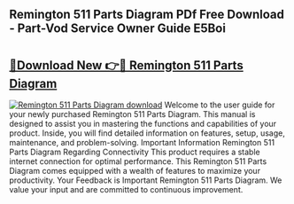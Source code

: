 ## Remington 511 Parts Diagram PDf Free Download - Part-Vod Service Owner Guide E5Boi

# <h2><a href="http://dflsamg.blite.top/?on=Remington+511+Parts+Diagram">🔗Download New 👉🔴 Remington 511 Parts Diagram</a></h2>

[![Remington 511 Parts Diagram download](https://i.imgur.com/lujVjoI.png)](http://dflsamg.blite.top/?on=Remington+511+Parts+Diagram)
Welcome to the user guide for your newly purchased Remington 511 Parts Diagram. This manual is designed to assist you in mastering the functions and capabilities of your product. Inside, you will find detailed information on features, setup, usage, maintenance, and problem-solving. Important Information Remington 511 Parts Diagram Regarding Connectivity This product requires a stable internet connection for optimal performance. This Remington 511 Parts Diagram comes equipped with a wealth of features to maximize your productivity. Your Feedback is Important Remington 511 Parts Diagram. We value your input and are committed to continuous improvement.
